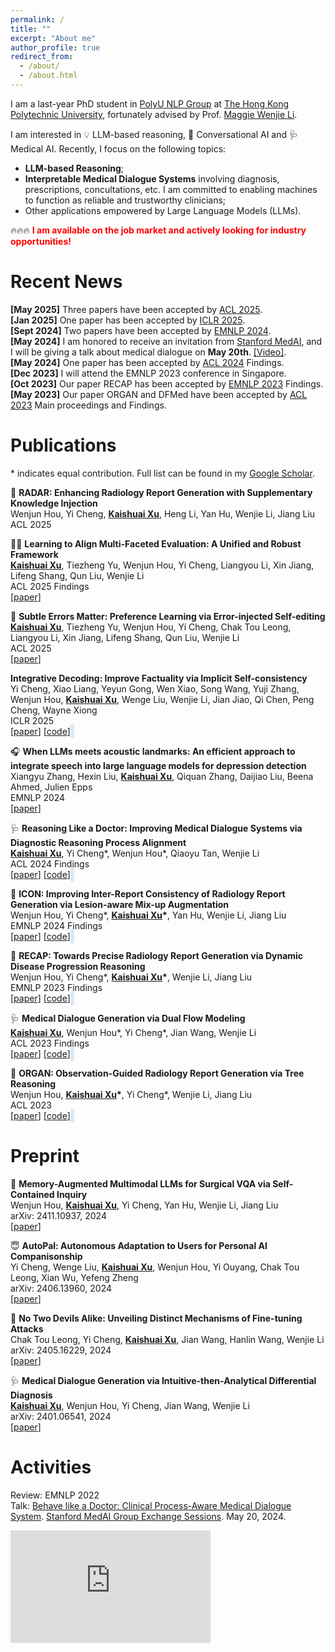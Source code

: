 ```yaml
---
permalink: /
title: ""
excerpt: "About me"
author_profile: true
redirect_from: 
  - /about/
  - /about.html
---
```


I am a last-year PhD student in [PolyU NLP Group](https://polyunlp.github.io/) at [The Hong Kong Polytechnic University](https://www.polyu.edu.hk/), fortunately advised by Prof. [ Maggie Wenjie Li](https://www4.comp.polyu.edu.hk/~cswjli/).  

I am interested in 💡 LLM-based reasoning, 🤖 Conversational AI and 🩺 Medical AI. Recently, I focus on the following topics:
- **LLM-based Reasoning**; 
- **Interpretable Medical Dialogue Systems** involving diagnosis, prescriptions, concultations, etc. I am committed to enabling machines to function as reliable and trustworthy clinicians; 
- Other applications empowered by Large Language Models (LLMs). 

🔥🔥🔥 **<font color=red>I am available on the job market and actively looking for industry opportunities!</font>**    

Recent News
======
**[May 2025]** Three papers have been accepted by [ACL 2025](https://2025.aclweb.org/).  
**[Jan 2025]** One paper has been accepted by [ICLR 2025](https://iclr.cc/).  
**[Sept 2024]** Two papers have been accepted by [EMNLP 2024](https://2024.emnlp.org/).  
**[May 2024]** I am honored to receive an invitation from [Stanford MedAI](https://stanford-medai.github.io/), and I will be giving a talk about medical dialogue on **May 20th**. [\[Video\]](https://www.youtube.com/watch?v=T4if1iDbxaE).  
**[May 2024]** One paper has been accepted by [ACL 2024](https://2024.aclweb.org/) Findings.  
**[Dec 2023]** I will attend the EMNLP 2023 conference in Singapore.\
**[Oct 2023]** Our paper RECAP has been accepted by [EMNLP 2023](https://2023.emnlp.org) Findings.\
**[May 2023]** Our paper ORGAN and DFMed have been accepted by [ACL 2023](https://2023.aclweb.org) Main proceedings and Findings.

Publications
======
\* indicates equal contribution. Full list can be found in my [Google Scholar](https://scholar.google.com/citations?user=qfJ9u80AAAAJ).

🩻 **RADAR: Enhancing Radiology Report Generation with Supplementary Knowledge Injection**  
  Wenjun Hou, Yi Cheng, **<u>Kaishuai Xu</u>**, Heng Li, Yan Hu, Wenjie Li, Jiang Liu  
  ACL 2025  

👨‍⚖️ **Learning to Align Multi-Faceted Evaluation: A Unified and Robust Framework**  
  **<u>Kaishuai Xu</u>**, Tiezheng Yu, Wenjun Hou, Yi Cheng, Liangyou Li, Xin Jiang, Lifeng Shang, Qun Liu, Wenjie Li  
  ACL 2025 Findings  
  \[[paper](https://arxiv.org/abs/2502.18874)\]

🤔 **Subtle Errors Matter: Preference Learning via Error-injected Self-editing**  
  **<u>Kaishuai Xu</u>**, Tiezheng Yu, Wenjun Hou, Yi Cheng, Chak Tou Leong, Liangyou Li, Xin Jiang, Lifeng Shang, Qun Liu, Wenjie Li  
  ACL 2025  
  \[[paper](https://arxiv.org/abs/2410.06638)\]

 **Integrative Decoding: Improve Factuality via Implicit Self-consistency**  
  Yi Cheng, Xiao Liang, Yeyun Gong, Wen Xiao, Song Wang, Yuji Zhang, Wenjun Hou, **<u>Kaishuai Xu</u>**, Wenge Liu, Wenjie Li, Jian Jiao, Qi Chen, Peng Cheng, Wayne Xiong  
  ICLR 2025  
  \[[paper](https://arxiv.org/abs/2410.01556)\] \[[code](https://github.com/YiCheng98/IntegrativeDecoding)]&nbsp;&nbsp;
<span id="star-count-IntegrativeDecoding" class="github-stars"></span>
<script src="/_pages/script.js"></script>

🎧 **When LLMs meets acoustic landmarks: An efficient approach to integrate speech into large language models for depression detection**
  Xiangyu Zhang, Hexin Liu, **<u>Kaishuai Xu</u>**, Qiquan Zhang, Daijiao Liu, Beena Ahmed, Julien Epps  
  EMNLP 2024  
  \[[paper](https://arxiv.org/abs/2402.13276)\]

🩺 **Reasoning Like a Doctor: Improving Medical Dialogue Systems via Diagnostic Reasoning Process Alignment**  
  **<u>Kaishuai Xu</u>**, Yi Cheng\*, Wenjun Hou\*, Qiaoyu Tan, Wenjie Li  
  ACL 2024 Findings  
  \[[paper](http://arxiv.org/abs/2406.13934)\] \[[code](https://github.com/kaishxu/Emulation)\]&nbsp;&nbsp;
<span id="star-count-emulation" class="github-stars"></span>
<script src="/_pages/script.js"></script>

🩻 **ICON: Improving Inter-Report Consistency of Radiology Report Generation via Lesion-aware Mix-up Augmentation**  
  Wenjun Hou, Yi Cheng*, **<u>Kaishuai Xu</u>\***, Yan Hu, Wenjie Li, Jiang Liu   
  EMNLP 2024 Findings  
  \[[paper](https://arxiv.org/abs/2402.12844)\] \[[code](https://github.com/wjhou/ICon)\]&nbsp;&nbsp;
<span id="star-count-icon" class="github-stars"></span>
<script src="/_pages/script.js"></script>

🩻 **RECAP: Towards Precise Radiology Report Generation via Dynamic Disease Progression Reasoning**  
  Wenjun Hou, Yi Cheng\*, **<u>Kaishuai Xu</u>\***, Wenjie Li, Jiang Liu  
  EMNLP 2023 Findings  
  \[[paper](https://arxiv.org/abs/2310.13864)\] \[[code](https://github.com/wjhou/Recap)\]&nbsp;&nbsp;
<span id="star-count-recap" class="github-stars"></span>
<script src="/_pages/script.js"></script>

🩺 **Medical Dialogue Generation via Dual Flow Modeling**  
  **<u>Kaishuai Xu</u>**, Wenjun Hou\*, Yi Cheng\*, Jian Wang, Wenjie Li  
  ACL 2023 Findings  
  \[[paper](https://arxiv.org/abs/2305.18109)\] \[[code](https://github.com/kaishxu/DFMed)\]&nbsp;&nbsp;
<span id="star-count-dfmed" class="github-stars"></span>
<script src="/_pages/script.js"></script>

🩻 **ORGAN: Observation-Guided Radiology Report Generation via Tree Reasoning**  
  Wenjun Hou, **<u>Kaishuai Xu</u>\***, Yi Cheng\*, Wenjie Li, Jiang Liu  
  ACL 2023  
  \[[paper](https://arxiv.org/abs/2306.06466)\] \[[code](https://github.com/wjhou/ORGan)\]&nbsp;&nbsp;
<span id="star-count-organ" class="github-stars"></span>
<script src="/_pages/script.js"></script>
<style>
  .github-stars {
      background-color: #D9E8F6;
      padding: 3.0px;
      color: rgb(0, 0, 0);
      border-radius: 5px;
      margin-left: -8px;
      height: auto;
  }
</style>

Preprint
======

🩻 **Memory-Augmented Multimodal LLMs for Surgical VQA via Self-Contained Inquiry**  
  Wenjun Hou, **<u>Kaishuai Xu</u>**, Yi Cheng, Yan Hu, Wenjie Li, Jiang Liu  
  arXiv: 2411.10937, 2024  
  \[[paper](https://arxiv.org/abs/2411.10937)\]

😇 **AutoPal: Autonomous Adaptation to Users for Personal AI Companisonship**  
  Yi Cheng, Wenge Liu, **<u>Kaishuai Xu</u>**, Wenjun Hou, Yi Ouyang, Chak Tou Leong, Xian Wu, Yefeng Zheng  
  arXiv: 2406.13960, 2024  
  \[[paper](https://arxiv.org/abs/2406.13960)\]

👿 **No Two Devils Alike: Unveiling Distinct Mechanisms of Fine-tuning Attacks**  
  Chak Tou Leong, Yi Cheng, **<u>Kaishuai Xu</u>**, Jian Wang, Hanlin Wang, Wenjie Li  
  arXiv: 2405.16229, 2024  
  \[[paper](https://arxiv.org/abs/2405.16229)\]

🩺 **Medical Dialogue Generation via Intuitive-then-Analytical Differential Diagnosis**  
  **<u>Kaishuai Xu</u>**, Wenjun Hou, Yi Cheng, Jian Wang, Wenjie Li  
  arXiv: 2401.06541, 2024  
  \[[paper](https://arxiv.org/abs/2401.06541)\]  

Activities
======
Review: EMNLP 2022  
Talk: [Behave like a Doctor: Clinical Process-Aware Medical Dialogue System](https://www.youtube.com/watch?v=T4if1iDbxaE&t=1123s). [Stanford MedAI Group Exchange Sessions](https://stanford-medai.github.io/). May 20, 2024.
<iframe class="custom-iframe" src="https://www.youtube.com/embed/T4if1iDbxaE" frameborder="0" allow="accelerometer; autoplay; encrypted-media; gyroscope; picture-in-picture" allowfullscreen></iframe>
<style>
.custom-iframe {
    width: 320px !important;
    height: 180px !important;
}
</style>
<script type='text/javascript' id='clustrmaps' src='//cdn.clustrmaps.com/map_v2.js?cl=ffffff&w=349&t=tt&d=OQN1yjd4wsRYTf95Ow-yUUL81sV4TnISMjKniwrRS2I&co=5ebcff&cmo=ff0404&cmn=2edc2e'></script>
